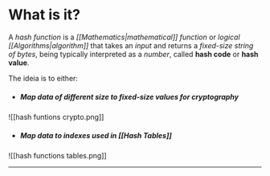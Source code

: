 # What is it?

A *hash function* is a *[[Mathematics|mathematical]] function* or *logical [[Algorithms|algorithm]]* that takes an *input* and returns a *fixed-size string of bytes*, being typically interpreted as a *number*, called **hash code** or **hash value**.

The ideia is to either:

- ##### Map data of different size to fixed-size values for ***cryptography***

![[hash funtions crypto.png]]

- ##### Map data to indexes used in [[Hash Tables]]
![[hash functions tables.png]]
___
